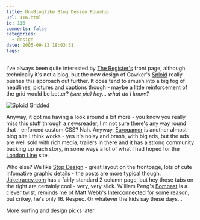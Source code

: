 ```yaml
---
title: Un-Bloglike Blog Design Roundup
url: 116.html
id: 116
comments: false
categories:
  - design
date: 2005-09-13 18:03:31
tags:
---
```


I've always been quite interested by [The Register's](http://www.theregister.co.uk/) front page, although technically it's not a blog, but the new design of Gawker's [Sploid](http://www.sploid.com/) really pushes this approach out further. It does tend to smush into a big fog of headlines, pictures and captions though - maybe a little reinforcement of the grid would be better? _(see pic) hey... what do I know?_

[![Sploid Gridded](http://www.neuromantics.net/bunker/sploid_gridded-tm.jpg)](http://www.neuromantics.net/bunker/sploid_gridded.jpg)

Anyway, it got me having a look around a bit more - you know you really miss this stuff through a newsreader, I'm not sure there's any way round that - enforced custom CSS? Nah. Anyway, [Eurogamer](http://www.eurogamer.net/) is another almost-blog site I think works - yes it's noisy and brash, with big ads, but the ads are well sold with rich media, trailers in there and it has a strong community backing up each story, in some ways a lot of what I had hoped for the [London Line](http://www.thelondonline.co.uk/londonline/) site. 

Who else? We like [Stop Design](http://www.stopdesign.com/) \- great layout on the frontpage, lots of cute infomative graphic details - the posts are more typical though. [Jaketracey.com](http://jaketracey.com/) has a fairly standard 2 column page, but hey those tabs on the right are certainly cool - very, very slick. William Peng's [Bombast](http://bombast.org/) is a clever twist, reminds me of Matt Webb's [Interconnected](http://interconnected.org/home/) for some reason, but crikey, he's only 16. Respec. Or whatever the kids say these days...

More surfing and design picks later.